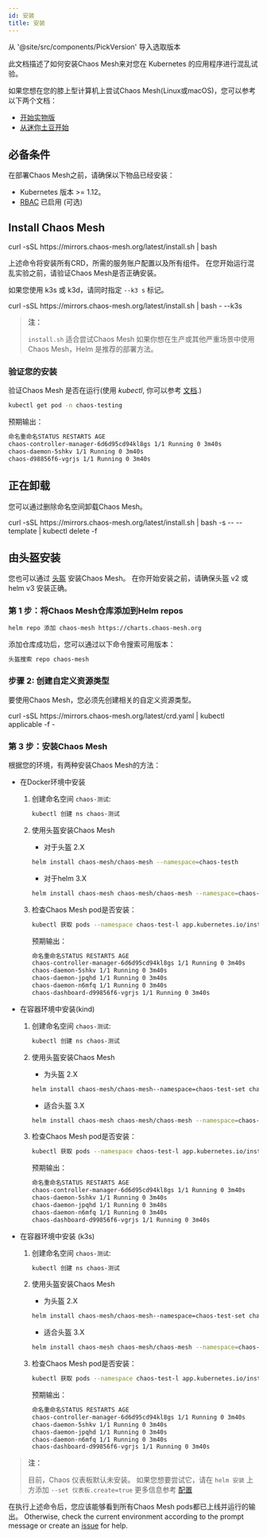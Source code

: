 ```yaml
---
id: 安装
title: 安装
---
```


从 '@site/src/components/PickVersion' 导入选取版本

此文档描述了如何安装Chaos Mesh来对您在 Kubernetes 的应用程序进行混乱试验。

如果您想在您的膝上型计算机上尝试Chaos Mesh(Linux或macOS)，您可以参考以下两个文档：

- [开始实物版](get_started_on_kind.md)
- [从迷你土豆开始](get_started_on_minikube.md)

## 必备条件

在部署Chaos Mesh之前，请确保以下物品已经安装：

- Kubernetes 版本 >= 1.12。
- [RBAC](https://kubernetes.io/docs/admin/authorization/rbac) 已启用 (可选)

## Install Chaos Mesh

<PickVersion className="language-bash">
  curl -sSL https://mirrors.chaos-mesh.org/latest/install.sh | bash
</PickVersion>

上述命令将安装所有CRD，所需的服务账户配置以及所有组件。 在您开始运行混乱实验之前，请验证Chaos Mesh是否正确安装。

如果您使用 k3s 或 k3d，请同时指定 `--k3 s` 标记。

<PickVersion className="language-bash">
  curl -sSL https://mirrors.chaos-mesh.org/latest/install.sh | bash - --k3s
</PickVersion>

> **注：**
> 
> `install.sh` 适合尝试Chaos Mesh 如果你想在生产或其他严重场景中使用Chaos Mesh，Helm 是推荐的部署方法。

### 验证您的安装

验证Chaos Mesh 是否在运行(使用 _kubectl_, 你可以参考 [文档](https://kubernetes.io/docs/reference/generated/kubectl/kubectl-commands).)

```bash
kubectl get pod -n chaos-testing
```

预期输出：

```bash
命名重命名STATUS RESTARTS AGE
chaos-controller-manager-6d6d95cd94kl8gs 1/1 Running 0 3m40s
chaos-daemon-5shkv 1/1 Running 0 3m40s
chaos-d98856f6-vgrjs 1/1 Running 0 3m40s
```

## 正在卸载

您可以通过删除命名空间卸载Chaos Mesh。

<PickVersion className="language-bash">
  curl -sSL https://mirrors.chaos-mesh.org/latest/install.sh | bash -s -- --template | kubectl delete -f
</PickVersion>

## 由头盔安装

您也可以通过 [头盔](https://helm.sh) 安装Chaos Mesh。 在你开始安装之前，请确保头盔 v2 或 helm v3 安装正确。

### 第 1 步：将Chaos Mesh仓库添加到Helm repos

```bash
helm repo 添加 chaos-mesh https://charts.chaos-mesh.org
```

添加仓库成功后，您可以通过以下命令搜索可用版本：

```bash
头盔搜索 repo chaos-mesh
```

### 步骤 2: 创建自定义资源类型

要使用Chaos Mesh，您必须先创建相关的自定义资源类型。

<PickVersion className="language-bash">
  curl -sSL https://mirrors.chaos-mesh.org/latest/crd.yaml | kubectl applicable -f -
</PickVersion>

### 第 3 步：安装Chaos Mesh

根据您的环境，有两种安装Chaos Mesh的方法：

- 在Docker环境中安装

  1. 创建命名空间 `chaos-测试`:

     ```bash
     kubectl 创建 ns chaos-测试
     ```

  2. 使用头盔安装Chaos Mesh

     - 对于头盔 2.X

     ```bash
     helm install chaos-mesh/chaos-mesh --namespace=chaos-testh
     ```

     - 对于helm 3.X

     ```bash
     helm install chaos-mesh chaos-mesh/chaos-mesh --namespace=chaos-treatment
     ```

  3. 检查Chaos Mesh pod是否安装：

     ```bash
     kubectl 获取 pods --namespace chaos-test-l app.kubernetes.io/instance=chaos-mesh
     ```

     预期输出：

     ```bash
     命名重命名STATUS RESTARTS AGE
     chaos-controller-manager-6d6d95cd94kl8gs 1/1 Running 0 3m40s
     chaos-daemon-5shkv 1/1 Running 0 3m40s
     chaos-daemon-jpqhd 1/1 Running 0 3m40s
     chaos-daemon-n6mfq 1/1 Running 0 3m40s
     chaos-dashboard-d99856f6-vgrjs 1/1 Running 0 3m40s
     ```

- 在容器环境中安装(kind)

  1. 创建命名空间 `chaos-测试`:

     ```bash
     kubectl 创建 ns chaos-测试
     ```

  2. 使用头盔安装Chaos Mesh

     - 为头盔 2.X

     ```bash
     helm install chaos-mesh/chaos-mesh--namespace=chaos-test-set chaosDaemon.runtime=containerd --set chaemon.socketPath=/run/containerd/containerd.sock
     ```

     - 适合头盔 3.X

     ```bash
     helm install chaos-mesh chaos-mesh/chaos-mesh --namespace=chaos-test-set chaosDaemon.runtime=containerd --set chaemon.socketPath=/run/containerd/containerd.sock
     ```

  3. 检查Chaos Mesh pod是否安装：

     ```bash
     kubectl 获取 pods --namespace chaos-test-l app.kubernetes.io/instance=chaos-mesh
     ```

     预期输出：

     ```bash
     命名重命名STATUS RESTARTS AGE
     chaos-controller-manager-6d6d95cd94kl8gs 1/1 Running 0 3m40s
     chaos-daemon-5shkv 1/1 Running 0 3m40s
     chaos-daemon-jpqhd 1/1 Running 0 3m40s
     chaos-daemon-n6mfq 1/1 Running 0 3m40s
     chaos-dashboard-d99856f6-vgrjs 1/1 Running 0 3m40s
     ```

- 在容器环境中安装 (k3s)

  1. 创建命名空间 `chaos-测试`:

     ```bash
     kubectl 创建 ns chaos-测试
     ```

  2. 使用头盔安装Chaos Mesh

     - 为头盔 2.X

     ```bash
     helm install chaos-mesh/chaos-mesh--namespace=chaos-test-set chaosDaemon.runtime=containerd --set chaemon.socketPath=/run/k3s/containerd/containerd.sock
     ```

     - 适合头盔 3.X

     ```bash
     helm install chaos-mesh chaos-mesh/chaos-mesh --namespace=chaos-test-set chaosDaemon.runtime=containerd --set chaemon.socketPath=/run/k3s/containerd/containerd.sock
     ```

  3. 检查Chaos Mesh pod是否安装：

     ```bash
     kubectl 获取 pods --namespace chaos-test-l app.kubernetes.io/instance=chaos-mesh
     ```

     预期输出：

     ```bash
     命名重命名STATUS RESTARTS AGE
     chaos-controller-manager-6d6d95cd94kl8gs 1/1 Running 0 3m40s
     chaos-daemon-5shkv 1/1 Running 0 3m40s
     chaos-daemon-jpqhd 1/1 Running 0 3m40s
     chaos-daemon-n6mfq 1/1 Running 0 3m40s
     chaos-dashboard-d99856f6-vgrjs 1/1 Running 0 3m40s
     ```

> **注：**
> 
> 目前，Chaos 仪表板默认未安装。 如果您想要尝试它，请在 `helm 安装` 上方添加 `--set 仪表板.create=true` 更多信息参考 [配置](https://github.com/chaos-mesh/chaos-mesh/tree/master/helm/chaos-mesh#configuration)

在执行上述命令后，您应该能够看到所有Chaos Mesh pods都已上线并运行的输出。 Otherwise, check the current environment according to the prompt message or create an [issue](https://github.com/chaos-mesh/chaos-mesh/issues) for help.
